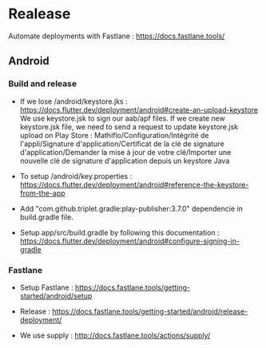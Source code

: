 # Realease

Automate deployments with Fastlane : <https://docs.fastlane.tools/>

## Android

### Build and release

- If we lose /android/keystore.jks : <https://docs.flutter.dev/deployment/android#create-an-upload-keystore>
We use keystore.jsk to sign our aab/apf files. If we create new keystore.jsk file, we need to send a request to update keystore.jsk upload on Play Store : Mathiflo/Configuration/Intégrité de l'appli/Signature d'application/Certificat de la clé de signature d'application/Demander la mise à jour de votre clé/Importer une nouvelle clé de signature d'application depuis un keystore Java

- To setup /android/key.properties : <https://docs.flutter.dev/deployment/android#reference-the-keystore-from-the-app>

- Add "com.github.triplet.gradle:play-publisher:3.7.0" dependencie in build.gradle file.

- Setup app/src/build.gradle by following this documentation : <https://docs.flutter.dev/deployment/android#configure-signing-in-gradle>

### Fastlane

- Setup Fastlane : <https://docs.fastlane.tools/getting-started/android/setup>

- Release : <https://docs.fastlane.tools/getting-started/android/release-deployment/>

- We use supply : <http://docs.fastlane.tools/actions/supply/>
